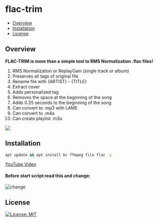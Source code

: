 # flac-trim

* [Overview](#overview)
* [Installation](#installation)
* [License](#license)

## Overview
<b>FLAC-TRIM is more than a simple tool to RMS Normalization .flac files!</b><br>
1) RMS Normalization or ReplayGain (single track or album)
2) Preserves all tags of original file
3) Rename file with {ARTIST} - {TITLE}
4) Extract cover
5) Adds personalized tag
6) Removes the space at the beginning of the song
7) Adds 0.25 seconds to the beginning of the song
8) Can convert to .mp3 with LAME
9) Can convert to .m4a
10) Can create playlist .m3u

<img src="https://i.postimg.cc/cH1wHWKw/FLAC-logo.png">

## Installation
```bash
apt update && apt install bc ffmpeg file flac -y
```
<a href="https://youtu.be/NIq456R0ESw">YouTube Video</a>

#### Before start script read this and change:
<img src="https://i.postimg.cc/pXQd4K7c/change.png" alt="change"><br>

## License
[![License: MIT](https://img.shields.io/badge/License-MIT-blue.svg)](LICENSE.md)

